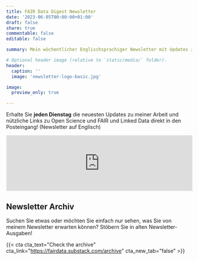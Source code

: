 ```yaml
---
title: FAIR Data Digest Newsletter
date: '2023-06-05T00:00:00+01:00'
draft: false
share: true
commentable: false
editable: false

summary: Mein wöchentlicher Englischsprachiger Newsletter mit Updates zu meiner Arbeit, FAIR Data, Linked Data, Open Science und mehr

# Optional header image (relative to `static/media/` folder).
header:
  caption: ''
  image: 'newsletter-logo-basic.jpg'

image:
  preview_only: true

---
```


Erhalte Sie **jeden Dienstag** die neuesten Updates zu meiner Arbeit und nützliche Links zu Open Science und FAIR und Linked Data direkt in den Posteingang! (Newsletter auf Englisch)

<iframe src="https://fairdata.substack.com/embed" width="100%" style="border:1px solid #EEE; background:white;" frameborder="0" scrolling="no"></iframe>

## Newsletter Archiv

Suchen Sie etwas oder möchten Sie einfach nur sehen, was Sie von meinem Newsletter erwarten können?
Stöbern Sie in alten Newsletter-Ausgaben!

{{< cta cta_text="Check the archive" cta_link="https://fairdata.substack.com/archive" cta_new_tab="false" >}}
